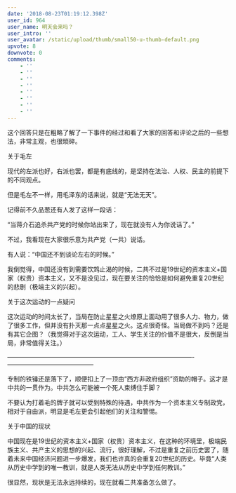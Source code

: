 ```yaml
---
date: '2018-08-23T01:19:12.398Z'
user_id: 964
user_name: 明天会来吗？
user_intro: ''
user_avatar: /static/upload/thumb/small50-u-thumb-default.png
upvote: 8
downvote: 0
comments:
    - ''
    - ''
    - ''
    - ''
    - ''
    - ''
    - ''
    - ''
---
```


这个回答只是在粗略了解了一下事件的经过和看了大家的回答和评论之后的一些想法，非常主观，也很琐碎。

  

  

关于毛左

现代的左派也好，右派也罢，都是有底线的，是坚持在法治、人权、民主的前提下的不同观点。

但是毛左不一样，用毛泽东的话来说，就是“无法无天”。

记得前不久品葱还有人发了这样一段话：

“当蒋介石追杀共产党的时候你站出来了，现在就没有人为你说话了。”

不过，我看现在大家很乐意为共产党（一共）说话。

有人说：“中国还不到谈论左右的时候。”

我倒觉得，中国还没有到需要饮鸩止渴的时候，二共不过是19世纪的资本主义+国家（权贵）资本主义，又不是没见过，现在要关注的恰恰是如何避免重复20世纪的悲剧（极端主义的兴起）。

  

关于这次运动的一点疑问

这次运动的时间太长了，当局在防止星星之火燎原上面动用了很多人力、物力，做了很多工作，但并没有扑灭那一点点星星之火。这点很奇怪。当局做不到吗？还是有其它企图？（我觉得对于这次运动，工人、学生关注的价值不是很大，反倒是当局，非常值得关注。）

——————————————————————————————-——————————————

专制的铁锤还是落下了，顺便扣上了一顶由“西方非政府组织”资助的帽子。这才是中共的一贯作为。中共怎么可能被一个死人束缚住手脚？

不要认为打着毛的牌子就可以受到特殊的待遇，中共作为一个资本主义专制政党，相对于自由派，明显是毛左更会引起他们的关注和警惕。  

  

关于中国的现状

中国现在是19世纪的资本主义+国家（权贵）资本主义，在这种的环境里，极端民族主义、共产主义的思想的兴起、流行，很好理解，不过是重复之前历史罢了，随着未来中国经济问题进一步爆发，我们也许真的会重复20世纪的历史。毕竟“人类从历史中学到的唯一教训，就是人类无法从历史中学到任何教训。”

很显然，现状是无法永远持续的，现在就看二共准备怎么做了。
